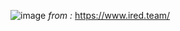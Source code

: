 ![image](https://github.com/0x074b/Defense-Evasion/assets/83349783/783643e1-9a1d-4001-976e-955636f5ad31)
*from :* https://www.ired.team/
